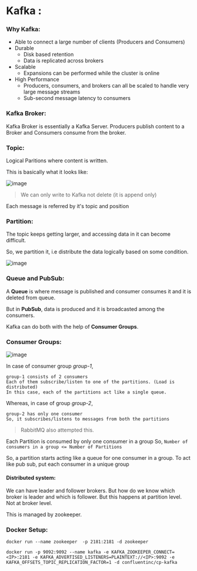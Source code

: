 # Kafka :

### Why Kafka:
- Able to connect a large number of clients (Producers and Consumers)
- Durable
  - Disk based retention
  - Data is replicated across brokers
- Scalable
  - Expansions can be performed while the cluster is online
- High Performance
  - Producers, consumers, and brokers can all be scaled to handle very large message streams
  - Sub-second message latency to consumers

### Kafka Broker:
Kafka Broker is essentially a Kafka Server.
Producers publish content to a Broker and Consumers consume from the broker.

### Topic:
Logical Paritions where content is written.

This is basically what it looks like:

![image](https://github.com/anushkadeshpande/apache-kafka/assets/53345232/21fdda5b-dd69-48dd-86d0-0deaf18e70cb)


> We can only write to Kafka not delete (it is append only)

Each message is referred by it's topic and position


### Partition:

The topic keeps getting larger, and accessing data in it can become difficult.

So, we partition it, i.e distribute the data logically based on some condition.

![image](https://github.com/anushkadeshpande/apache-kafka/assets/53345232/78b94252-9b83-464f-b0fb-d63eed371144)


### Queue and PubSub:
A **Queue** is where message is published and consumer consumes it and it is deleted from queue.

But in **PubSub**, data is produced and it is broadcasted among the consumers.

Kafka can do both with the help of **Consumer Groups**.

### Consumer Groups:

![image](https://github.com/anushkadeshpande/apache-kafka/assets/53345232/4f677ebb-9500-4e06-956e-a1f1037d6496)

In case of consumer group *group-1*,
```
group-1 consists of 2 consumers
Each of them subscribe/listen to one of the partitions. (Load is distributed)
In this case, each of the partitions act like a single queue.
```

Whereas, in case of group *group-2*,
```
group-2 has only one consumer
So, it subscribes/listens to messages from both the partitions
```

> RabbitMQ also attempted this.

Each Partition is consumed by only one consumer in a group 
So, ``` Number of consumers in a group <= Number of Partitions ```

So, a partition starts acting like a queue for one consumer in a group.
To act like pub sub, put each consumer in a unique group


#### Distributed system:
We can have leader and follower brokers. 
But how do we know which broker is leader and which is follower.
But this happens at partition level. Not at broker level.

This is managed by zookeeper.



### Docker Setup:
```
docker run --name zookeeper  -p 2181:2181 -d zookeeper
```

```
docker run -p 9092:9092 --name kafka -e KAFKA_ZOOKEEPER_CONNECT=<IP>:2181 -e KAFKA_ADVERTISED_LISTENERS=PLAINTEXT://<IP>:9092 -e KAFKA_OFFSETS_TOPIC_REPLICATION_FACTOR=1 -d confluentinc/cp-kafka
```
